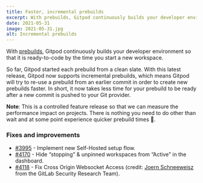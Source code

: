 ```yaml
---
title: Faster, incremental prebuilds
excerpt: With prebuilds, Gitpod continuously builds your developer environment so that it is ready-to-code by the time you start a new workspace. So far, Gitpod started each prebuild from a clean slate. With this latest release, Gitpod now supports incremental prebuilds.
date: 2021-05-31
image: 2021-05-31.jpg
alt: Incremental prebuilds
---
```


<script>
  import Contributors from "$lib/components/changelog/contributors.svelte";
</script>

With [prebuilds](/docs/prebuilds), Gitpod continuously builds your developer environment so that it is ready-to-code by the time you start a new workspace.

So far, Gitpod started each prebuild from a clean slate. With this latest release, Gitpod now supports incremental prebuilds, which means Gitpod will try to re-use a prebuild from an earlier commit in order to create new prebuilds faster. In short, it now takes less time for your prebuild to be ready after a new commit is pushed to your Git provider.

**Note**: This is a controlled feature release so that we can measure the performance impact on projects. There is nothing you need to do other than wait and at some point experience quicker prebuild times 🚀.

### Fixes and improvements

- [#3995](https://github.com/gitpod-io/gitpod/pull/3995) - Implement new Self-Hosted setup flow.
- [#4170](https://github.com/gitpod-io/gitpod/pull/4170) - Hide “stopping” & unpinned workspaces from “Active” in the dashboard.
- [#4118](https://github.com/gitpod-io/gitpod/pull/4118) - Fix Cross Origin Websocket Access (credit: [Joern Schneeweisz](https://gitlab.com/joernchen) from the GitLab Security Research Team).

<p><Contributors usernames="jankeromnes,svenefftinge,csweichel,AlexTugarev,gtsiolis,geropl" /></p>

